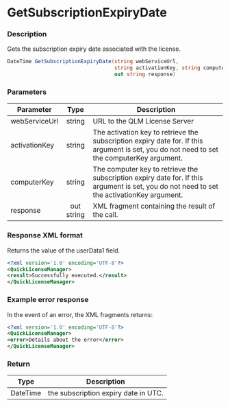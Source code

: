 # GetSubscriptionExpiryDate

### Description

Gets the subscription expiry date associated with the license.

```c#
DateTime GetSubscriptionExpiryDate(string webServiceUrl, 
                                   string activationKey, string computerKey, 
                                   out string response)
```

### Parameters

| Parameter     |    Type    | Description                                                                                                                                |
| ------------- | :--------: | ------------------------------------------------------------------------------------------------------------------------------------------ |
| webServiceUrl |   string   | URL to the QLM License Server                                                                                                              |
| activationKey |   string   | The activation key to retrieve the subscription expiry date for. If this argument is set, you do not need to set the computerKey argument. |
| computerKey   |   string   | The computer key to retrieve the subscription expiry date for. If this argument is set, you do not need to set the activationKey argument. |
| response      | out string | XML fragment containing the result of the call.                                                                                            |

### Response XML format

Returns the value of the userData1 field.

```xml
<?xml version='1.0' encoding='UTF-8'?>
<QuickLicenseManager>
<result>Successfully executed.</result>
</QuickLicenseManager>

```

### Example error response

In the event of an error, the XML fragments returns:

```xml
<?xml version='1.0' encoding='UTF-8'?>
<QuickLicenseManager>
<error>Details about the error</error>
</QuickLicenseManager>
```

### Return

| Type     | Description                          |
| -------- | ------------------------------------ |
| DateTime | the subscription expiry date in UTC. |
